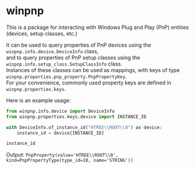 # winpnp

This is a package for interacting with Windows Plug and Play (PnP) entities (devices, setup classes, etc.)

It can be used to query properties of PnP devices using the `winpnp.info.device.DeviceInfo` class,<br/>
and to query properties of PnP setup classes using the `winpnp.info.setup_class.SetupClassInfo` class.<br/>
Instances of these classes can be used as mappings, with keys of type `winpnp.properties.pnp_property.PnpPropertyKey`.<br/>
For your convenience, commonly used property keys are defined in `winpnp.properties.keys`.

Here is an example usage:
```python
from winpnp.info.device import DeviceInfo
from winpnp.properties.keys.device import INSTANCE_ID

with DeviceInfo.of_instance_id("HTREE\\ROOT\\0") as device:
    instance_id = device[INSTANCE_ID]

instance_id
```
Output: `PnpProperty(value='HTREE\\ROOT\\0', kind=PnpPropertyType(type_id=18, name='STRING'))`

